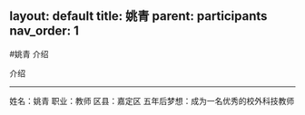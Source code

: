 layout: default
title: 姚青
parent: participants
nav_order: 1
---

#姚青 介绍

介绍

---

姓名：姚青
职业：教师
区县：嘉定区
五年后梦想：成为一名优秀的校外科技教师




